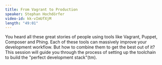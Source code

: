 ```yaml
---
title: From Vagrant to Production
speaker: Stephan Hochdörfer
video-id: kk-vImUfXjM
length: "49:01"
---
```

You heard all these great stories of people using tools like Vagrant, Puppet, Composer and Phing. Each of these tools can massively improve your development workflow. But how to combine them to get the best out of it? This session will guide you through the process of setting up the toolchain to build the "perfect development stack"(tm).